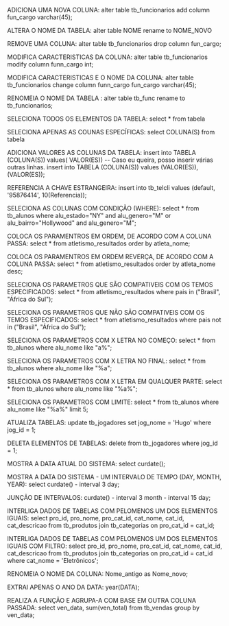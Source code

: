 ADICIONA UMA NOVA COLUNA:
alter table tb_funcionarios add column fun_cargo varchar(45);

ALTERA O NOME DA TABELA:
alter table NOME rename to NOME_NOVO

REMOVE UMA COLUNA:
alter table tb_funcionarios drop column fun_cargo;

MODIFICA CARACTERISTICAS DA COLUNA:
alter table tb_funcionarios modify column funn_cargo int;

MODIFICA CARACTERISTICAS E O NOME DA COLUNA:
alter table tb_funcionarios change column funn_cargo fun_cargo varchar(45);

RENOMEIA O NOME DA TABELA :
alter table tb_func rename to tb_funcionarios;

SELECIONA TODOS OS ELEMENTOS DA TABELA:
select * from tabela

SELECIONA APENAS AS COUNAS ESPECÍFICAS:
select COLUNA(S) from tabela

ADICIONA VALORES AS COLUNAS DA TABELA:
insert into TABELA (COLUNA(S)) values( VALOR(ES))
 -- Caso eu queira, posso inserir várias outras linhas.
      insert into TABELA (COLUNA(S)) values (VALOR(ES)), (VALOR(ES));

REFERENCIA A CHAVE ESTRANGEIRA: 
insert into tb_telcli values (default, '95876414', 10(Referencia));


SELECIONA AS COLUNAS COM CONDIÇÃO (WHERE):
select * from tb_alunos where alu_estado="NY" and alu_genero="M" or
alu_bairro="Hollywood" and alu_genero="M";

COLOCA OS PARAMENTROS EM ORDEM, DE ACORDO COM A COLUNA PASSA:
select * from atletismo_resultados order by atleta_nome;

COLOCA OS PARAMENTROS EM ORDEM REVERÇA, DE ACORDO COM A COLUNA PASSA:
select * from atletismo_resultados order by atleta_nome desc;

SELECIONA OS PARAMETROS QUE SÃO COMPATIVEIS COM OS TEMOS ESPECIFICADOS:
select * from atletismo_resultados where pais in ("Brasil", "África do Sul");

SELECIONA OS PARAMETROS QUE NÃO SÃO COMPATIVEIS COM OS TEMOS ESPECIFICADOS:
select * from atletismo_resultados where pais not in ("Brasil", "África do Sul");

SELECIONA OS PARAMETROS COM X LETRA NO COMEÇO:
select * from tb_alunos where alu_nome like "a%";

SELECIONA OS PARAMETROS COM X LETRA NO FINAL:
select * from tb_alunos where alu_nome like "%a";

SELECIONA OS PARAMETROS COM X LETRA EM QUALQUER PARTE:
select * from tb_alunos where alu_nome like "%a%";

SELECIONA OS PARAMETROS COM LIMITE:
select * from tb_alunos where alu_nome like "%a%" limit 5;

ATUALIZA TABELAS:
update tb_jogadores  set jog_nome = 'Hugo' where jog_id = 1;

DELETA ELEMENTOS DE TABELAS:
delete from tb_jogadores  where jog_id = 1;

MOSTRA A DATA ATUAL DO SISTEMA:
select curdate();

MOSTRA A DATA DO SISTEMA - UM INTERVALO DE TEMPO (DAY, MONTH, YEAR):
select curdate() - interval 3 day;

JUNÇÃO DE INTERVALOS:
curdate() - interval 3 month - interval 15 day; 

INTERLIGA DADOS DE TABELAS COM PELOMENOS UM DOS ELEMENTOS IGUAIS:
select pro_id, pro_nome, pro_cat_id, cat_nome, cat_id, cat_descricao from tb_produtos join tb_categorias on pro_cat_id = cat_id;

INTERLIGA DADOS DE TABELAS COM PELOMENOS UM DOS ELEMENTOS IGUAIS COM FILTRO:
select pro_id, pro_nome, pro_cat_id, cat_nome, cat_id, cat_descricao from tb_produtos join tb_categorias on pro_cat_id = cat_id where cat_nome = 'Eletrônicos';

RENOMEIA O NOME DA COLUNA:
Nome_antigo as Nome_novo;

EXTRAI APENAS O ANO DA DATA:
year(DATA);

REALIZA A FUNÇÃO E AGRUPA-A COM BASE EM OUTRA COLUNA PASSADA:
select ven_data, sum(ven_total) from tb_vendas group by ven_data;



